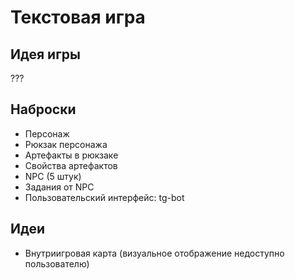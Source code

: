 # Текстовая игра

## Идея игры
???

## Наброски

* Персонаж
* Рюкзак персонажа
* Артефакты в рюкзаке
* Свойства артефактов
* NPC (5 штук)
* Задания от NPC
* Пользовательский интерфейс: tg-bot

## Идеи
* Внутриигровая карта (визуальное отображение недоступно пользователю)